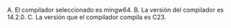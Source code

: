 A. El compilador seleccionado es mingw64.
B. La versión del compilador es 14.2.0.
C. La versión que el compilador compila es C23.
